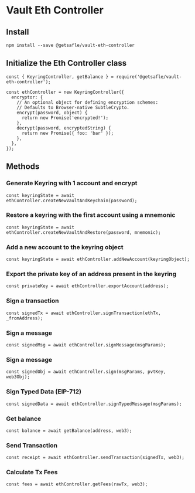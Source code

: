 # Vault Eth Controller

## Install

`npm install --save @getsafle/vault-eth-controller`

## Initialize the Eth Controller class

```
const { KeyringController, getBalance } = require('@getsafle/vault-eth-controller');

const ethController = new KeyringController({
  encryptor: {
    // An optional object for defining encryption schemes:
    // Defaults to Browser-native SubtleCrypto.
    encrypt(password, object) {
      return new Promise('encrypted!');
    },
    decrypt(password, encryptedString) {
      return new Promise({ foo: 'bar' });
    },
  },
});
```

## Methods

### Generate Keyring with 1 account and encrypt

```
const keyringState = await ethController.createNewVaultAndKeychain(password);
```

### Restore a keyring with the first account using a mnemonic

```
const keyringState = await ethController.createNewVaultAndRestore(password, mnemonic);
```

### Add a new account to the keyring object

```
const keyringState = await ethController.addNewAccount(keyringObject);
```

### Export the private key of an address present in the keyring

```
const privateKey = await ethController.exportAccount(address);
```

### Sign a transaction

```
const signedTx = await ethController.signTransaction(ethTx, _fromAddress);
```

### Sign a message

```
const signedMsg = await ethController.signMessage(msgParams);
```

### Sign a message

```
const signedObj = await ethController.sign(msgParams, pvtKey, web3Obj);
```

### Sign Typed Data (EIP-712)

```
const signedData = await ethController.signTypedMessage(msgParams);
```

### Get balance

```
const balance = await getBalance(address, web3);
```

### Send Transaction

```
const receipt = await ethController.sendTransaction(signedTx, web3);
```

### Calculate Tx Fees

```
const fees = await ethController.getFees(rawTx, web3);
```
